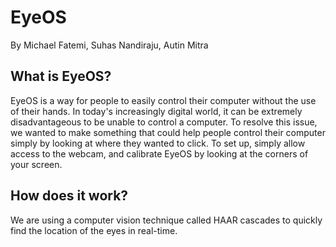# EyeOS
By Michael Fatemi, Suhas Nandiraju, Autin Mitra
## What is EyeOS?
EyeOS is a way for people to easily control their computer without the use of their hands. In today's increasingly digital world, it can be extremely disadvantageous to be unable to control a computer. To resolve this issue, we wanted to make something that could help people control their computer simply by looking at where they wanted to click. To set up, simply allow access to the webcam, and calibrate EyeOS by looking at the corners of your screen.
## How does it work?
We are using a computer vision technique called HAAR cascades to quickly find the location of the eyes in real-time.

